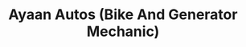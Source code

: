 ---
title: "Ayaan Autos (Bike And Generator Mechanic)"
url: /karachi/ayaan-autos-bike-and-generator-mechanic/
shop: Motorrad
---